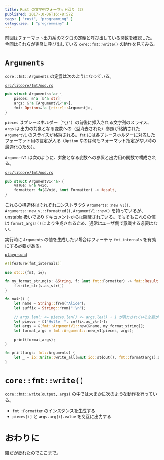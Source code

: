 ```yaml
---
title: Rust の文字列フォーマット回り (2)
published: 2017-10-06T16:48:57Z
tags: [ "rust", "programming" ]
categories: [ "programming" ]
---
```


前回はフォーマット出力系のマクロの定義と呼び出している関数を確認した。
今回はそれらが実際に呼び出している `core::fmt::write()` の動作を見てみる。

<!-- more -->

# `Arguments`
`core::fmt::Arguments` の定義は次のようになっている。

[`src/libcore/fmt/mod.rs`](https://github.com/rust-lang/rust/blob/1.20.0/src/libcore/fmt/mod.rs#L388)
```rust
pub struct Arguments<'a> {
    pieces: &'a [&'a str],
    args: &'a [ArgumentV1<'a>],
    fmt: Option<&'a [rt::v1::Argument]>,
}
```

`pieces` はプレースホルダー（`"{}"`）の前後に挿入される文字列のスライス、`args` は 出力の対象となる変数への（型消去された）参照が格納された `ArgumentV1` のスライスが格納される。`fmt` には各プレースホルダーに対応したフォーマット用の設定が入る（`Option` なのは何もフォーマット指定がない時の最適化のため）。

`ArgumentV1` は次のように、対象となる変数への参照と出力用の関数で構成される。

[`src/libcore/fmt/mod.rs`](https://github.com/rust-lang/rust/blob/1.20.0/src/libcore/fmt/mod.rs#L259)
```rust
pub struct ArgumentV1<'a> {
    value: &'a Void,
    formatter: fn(&Void, &mut Formatter) -> Result,
}
```

これらの構造体はそれぞれコンストラクタ `Arguments::new_v1()`, `Arguments::new_v1::formatted()`, `ArgumentV1::new()` を持っているが、unstable 扱いでありドキュメントからは隠蔽されている。そもそもこれらの値は `format_args!()` により生成されるため、通常はユーザ側で意識する必要はない。

実行時に `Arguments` の値を生成したい場合はフィーチャ `fmt_internals` を有効にする必要がある。

[`playground`](https://play.rust-lang.org/?gist=164a619711842cb883510b30c2a8b648&version=nightly)
```rust
#![feature(fmt_internals)]

use std::{fmt, io};

fn my_format_string(s: &String, f: &mut fmt::Formatter) -> fmt::Result {
    f.write_str(s.as_str())
}

fn main() {
    let name = String::from("Alice");
    let suffix = String::from("!\n");

    // args.len() <= pieces.len() <= args.len() + 1 が満たされている必要がある
    let pieces = &["Hello, ", suffix.as_str()];
    let args = &[fmt::ArgumentV1::new(&name, my_format_string)];
    let format_args = fmt::Arguments::new_v1(pieces, args);

    print(format_args);
}

fn print(args: fmt::Arguments) {
    let _ = io::Write::write_all(&mut io::stdout(), fmt::format(args).as_bytes());
}
```

# `core::fmt::write()`
[`core::fmt::write(output, args)`](https://github.com/rust-lang/rust/blob/1.20.0/src/libcore/fmt/mod.rs#L932) の中では大まかに次のような動作を行っている。

* `fmt::Formatter` のインスタンスを生成する
* `pieces[i]` と `args.arg[i].value` を交互に出力する

# おわりに
雑だが疲れたのでここまで。
